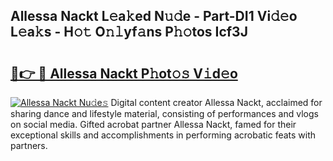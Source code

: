 ## Allessa Nackt L𝚎a𝚔ed N𝚞𝚍e - Part-DI1 Vi𝚍𝚎o L𝚎a𝚔s - H𝚘𝚝 O𝚗𝚕yf𝚊ns P𝚑𝚘tos Icf3J

# <h2><a href="http://kf8741.oniu.top/?m=Allessa+Nackt">🔗👉 🔴 Allessa Nackt P𝚑ot𝚘𝚜 V𝚒d𝚎o</a></h2>

[![Allessa Nackt Nu𝚍e𝚜](https://i.imgur.com/0qMVB7G.gif)](http://kf8741.oniu.top/?m=Allessa+Nackt)
Digital content creator Allessa Nackt, acclaimed for sharing dance and lifestyle material, consisting of performances and vlogs on social media. Gifted acrobat partner Allessa Nackt, famed for their exceptional skills and accomplishments in performing acrobatic feats with partners.  
